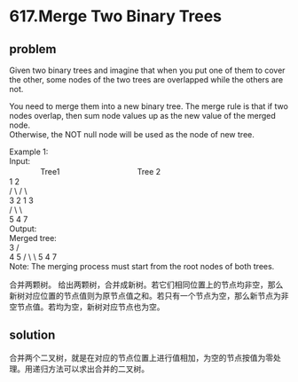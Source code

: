 617.Merge Two Binary Trees
====  
problem
-------  
Given two binary trees and imagine that when you put one of them to cover the other, some nodes of the two trees are overlapped while the others are not.  

You need to merge them into a new binary tree. The merge rule is that if two nodes overlap, then sum node values up as the new value of the merged node.  
Otherwise, the NOT null node will be used as the node of new tree.  

Example 1:  
Input:   
　　　　Tree1　　　　　　　　　　Tree 2                  
          1                         2                             
         / \                       / \                            
        3   2                     1   3                        
       /                           \   \                      
      5                             4   7                  
Output:   
Merged tree:  
	     3
	    / \
	   4   5
	  / \   \ 
	 5   4   7  
Note: The merging process must start from the root nodes of both trees.  

合并两颗树。
给出两颗树，合并成新树。若它们相同位置上的节点均非空，那么新树对应位置的节点值则为原节点值之和。若只有一个节点为空，那么新节点为非空节点值。若均为空，新树对应节点也为空。

solution
--------
合并两个二叉树，就是在对应的节点位置上进行值相加，为空的节点按值为零处理。用递归方法可以求出合并的二叉树。